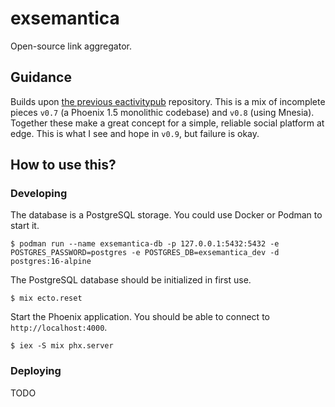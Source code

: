 # exsemantica

Open-source link aggregator.

## Guidance

Builds upon [the previous eactivitypub][eactivitypub] repository.
This is a mix of incomplete pieces `v0.7` (a Phoenix 1.5 monolithic codebase) and `v0.8` (using Mnesia).
Together these make a great concept for a simple, reliable social platform at edge.
This is what I see and hope in `v0.9`, but failure is okay.

## How to use this?

### Developing

The database is a PostgreSQL storage. You could use Docker or Podman to start it.

```shell
$ podman run --name exsemantica-db -p 127.0.0.1:5432:5432 -e POSTGRES_PASSWORD=postgres -e POSTGRES_DB=exsemantica_dev -d postgres:16-alpine
```

The PostgreSQL database should be initialized in first use.

```shell
$ mix ecto.reset
```

Start the Phoenix application. You should be able to connect to `http://localhost:4000`.
```shell
$ iex -S mix phx.server
```

### Deploying

TODO

[eactivitypub]: https://github.com/Chlorophytus/eactivitypub-legacy-0.2
